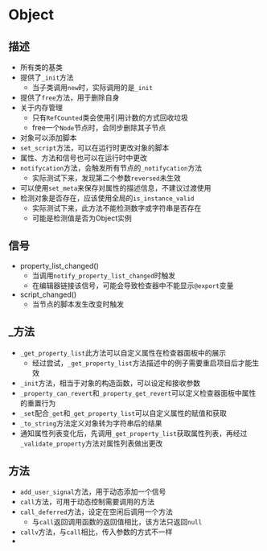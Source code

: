 # Object

## 描述

* 所有类的基类
* 提供了`_init`方法
  * 当子类调用`new`时，实际调用的是`_init`
* 提供了`free`方法，用于删除自身
* 关于内存管理
  * 只有`RefCounted`类会使用引用计数的方式回收垃圾
  * free一个`Node`节点时，会同步删除其子节点
* 对象可以添加脚本
* `set_script`方法，可以在运行时更改对象的脚本
* 属性、方法和信号也可以在运行时中更改
* `notifycation`方法，会触发所有节点的`_notifycation`方法
  * 实际测试下来，发现第二个参数`reversed`未生效
* 可以使用`set_meta`来保存对属性的描述信息，不建议过渡使用
* 检测对象是否存在，应该使用全局的`is_instance_valid`
  * 实际测试下来，此方法不能检测数字或字符串是否存在
  * 可能是检测值是否为Object实例

## 信号

* property_list_changed()
  * 当调用`notify_property_list_changed`时触发
  * 在编辑器链接该信号，可能会导致检查器中不能显示`@export`变量
* script_changed()
  * 当节点的脚本发生改变时触发

## _方法

* `_get_property_list`此方法可以自定义属性在检查器面板中的展示
  * 经过尝试，`_get_property_list`方法描述中的例子需要重启项目后才能生效
* `_init`方法，相当于对象的构造函数，可以设定和接收参数
* `_property_can_revert`和`_property_get_revert`可以定义检查器面板中属性的重置行为
* `_set`配合`_get`和`_get_property_list`可以自定义属性的赋值和获取
* `_to_string`方法定义对象转为字符串后的结果
* 通知属性列表变化后，先调用`_get_property_list`获取属性列表，再经过`_validate_property`方法对属性列表做出更改

## 方法

* `add_user_signal`方法，用于动态添加一个信号
* `call`方法，可用于动态控制需要调用的方法
* `call_deferred`方法，设定在空闲后调用一个方法
  * 与`call`返回调用函数的返回值相比，该方法只返回`null`
* `callv`方法，与`call`相比，传入参数的方式不一样
* 

